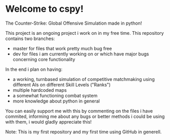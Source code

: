 # Welcome to cspy!
The Counter-Strike: Global Offensive Simulation made in python!

This project is an ongoing project i work on in my free time. This repository contains two branches:
  - master for files that work pretty much bug free
  - dev for files i am currently working on or which have major bugs concerning core functionality

In the end i plan on having:
  - a working, turnbased simulation of competitive matchmaking using different AIs on different Skill Levels ("Ranks")
  - multiple hardcoded maps
  - a somewhat functioning combat system
  - more knowledge about python in general

You can easily support me with this by commenting on the files i have commited, informing me about any bugs or better
methods i could be using with them, i would gladly appreciate this!

Note: This is my first repository and my first time using GitHub in generell.
